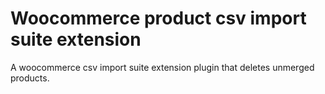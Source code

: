 # Woocommerce product csv import suite extension
A woocommerce csv import suite extension plugin that deletes unmerged products.
